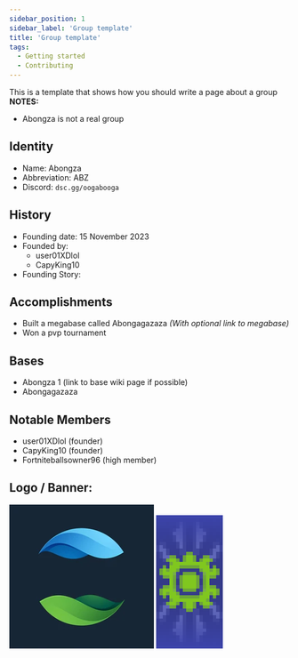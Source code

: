 ```yaml
---
sidebar_position: 1
sidebar_label: 'Group template'
title: 'Group template'
tags:
  - Getting started
  - Contributing
---
```


This is a template that shows how you should write a page about a group
**NOTES:**
* Abongza is not a real group

## Identity
* Name: Abongza
* Abbreviation: ABZ
* Discord: `dsc.gg/oogabooga`

## History
* Founding date: 15 November 2023
* Founded by: 
  * user01XDlol
  * CapyKing10
* Founding Story: 

## Accomplishments
- Built a megabase called Abongagazaza *(With optional link to megabase)*
- Won a pvp tournament

## Bases
- Abongza 1 (link to base wiki page if possible)
- Abongagazaza

## Notable Members
- user01XDlol (founder)
- CapyKing10 (founder)
- Fortniteballsowner96 (high member)

## Logo / Banner:
![logo](../../static/img/groups/abongza/logo.png)
![banner](../../static/img/groups/abongza/banner.png)
